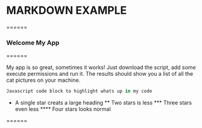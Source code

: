 # MARKDOWN EXAMPLE 

======

### Welcome My App

======

My app is so great, sometimes it works! Just download the script, add some execute permissions and run it. The results should show you a list of all the cat pictures on your machine. 

```javascript 
Javascript code block to highlight whats up in my code
```
* A single star creats a large heading
** Two stars is less
*** Three stars even less
**** Four stars looks normal

======